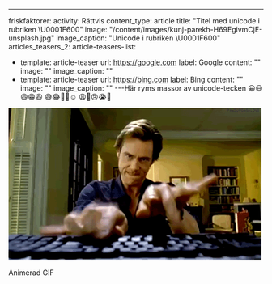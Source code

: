 ---

friskfaktorer:
activity: Rättvis
content_type: article
title: "Titel med unicode i rubriken \U0001F600"
image: "/content/images/kunj-parekh-H69EgivmCjE-unsplash.jpg"
image_caption: "Unicode i rubriken \U0001F600"
articles_teasers_2:
article-teasers-list:

- template: article-teaser
  url: https://google.com
  label: Google
  content: ""
  image: ""
  image_caption: ""
- template: article-teaser
  url: https://bing.com
  label: Bing
  content: ""
  image: ""
  image_caption: ""
  ---Här ryms massor av unicode-tecken 😀😃😄😁😆 😅😂🤣🥲☺️ 😩🥺😢😭😤

![](/content/images/hackingcrazy.gif)

Animerad GIF

